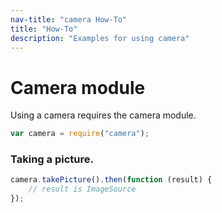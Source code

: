```yaml
---
nav-title: "camera How-To"
title: "How-To"
description: "Examples for using camera"
---
```

# Camera module
Using a camera requires the camera module.
``` JavaScript
var camera = require("camera");
```
### Taking a picture.
``` JavaScript
camera.takePicture().then(function (result) {
    // result is ImageSource
});
```
